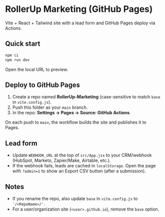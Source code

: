 # RollerUp Marketing (GitHub Pages)

Vite + React + Tailwind site with a lead form and GitHub Pages deploy via Actions.

## Quick start
```bash
npm ci
npm run dev
```
Open the local URL to preview.

## Deploy to GitHub Pages
1. Create a repo named **RollerUp-Marketing** (case-sensitive to match `base` in `vite.config.js`).  
2. Push this folder as your `main` branch.
3. In the repo: **Settings → Pages → Source: GitHub Actions**.

On each push to `main`, the workflow builds the site and publishes it to Pages.

## Lead form
- Update `WEBHOOK_URL` at the top of `src/App.jsx` to your CRM/webhook (HubSpot, Marketo, Zapier/Make, Airtable, etc.).
- If the webhook fails, leads are cached in `localStorage`. Open the page with `?admin=1` to show an Export CSV button (after a submission).

## Notes
- If you rename the repo, also update `base` in `vite.config.js` to `'/<RepoName>/'`.
- For a user/organization site (`<user>.github.io`), remove the `base` option.
